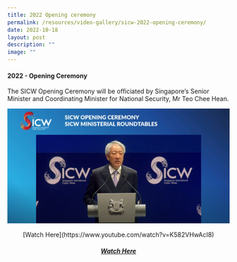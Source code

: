 ```yaml
---
title: 2022 Opening ceremony
permalink: /resources/video-gallery/sicw-2022-opening-ceremony/
date: 2022-10-18
layout: post
description: ""
image: ""
---
```

#### **2022 - Opening Ceremony**

The SICW Opening Ceremony will be officiated by Singapore’s Senior Minister and Coordinating Minister for National Security, Mr Teo Chee Hean.

![](/images/screenshot_video_ceremony.jpg)

<div align="center">
[Watch Here](https://www.youtube.com/watch?v=K582VHwAcI8)
</div>
<div align="center">	
	<a href="https://www.youtube.com/watch?v=K582VHwAcI8" target="_blank"><h5>Watch Here</h5></a>
</div>